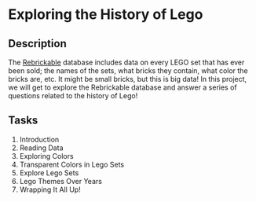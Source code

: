 # Exploring the History of Lego
## Description
The [Rebrickable](https://rebrickable.com/downloads/) database includes data on every LEGO set that has ever been sold; the names of the sets, what bricks they contain, what color the bricks are, etc. It might be small bricks, but this is big data! In this project, we will get to explore the Rebrickable database and answer a series of questions related to the history of Lego!
## Tasks
1. Introduction
2. Reading Data
3. Exploring Colors
4. Transparent Colors in Lego Sets
5. Explore Lego Sets
6. Lego Themes Over Years
7. Wrapping It All Up!